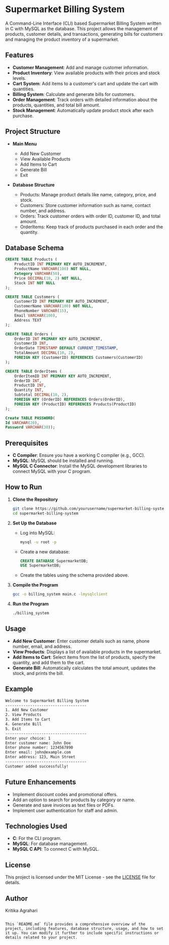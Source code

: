 

# Supermarket Billing System

A Command-Line Interface (CLI) based Supermarket Billing System written in C with MySQL as the database. This project allows the management of products, customer details, and transactions, generating bills for customers and managing the product inventory of a supermarket.

## Features

- **Customer Management**: Add and manage customer information.
- **Product Inventory**: View available products with their prices and stock levels.
- **Cart System**: Add items to a customer's cart and update the cart with quantities.
- **Billing System**: Calculate and generate bills for customers.
- **Order Management**: Track orders with detailed information about the products, quantities, and total bill amount.
- **Stock Management**: Automatically update product stock after each purchase.

## Project Structure

- **Main Menu**
  - Add New Customer
  - View Available Products
  - Add Items to Cart
  - Generate Bill
  - Exit

- **Database Structure**
  - Products: Manage product details like name, category, price, and stock.
  - Customers: Store customer information such as name, contact number, and address.
  - Orders: Track customer orders with order ID, customer ID, and total amount.
  - OrderItems: Keep track of products purchased in each order and the quantity.

## Database Schema

```sql
CREATE TABLE Products (
    ProductID INT PRIMARY KEY AUTO_INCREMENT,
    ProductName VARCHAR(100) NOT NULL,
    Category VARCHAR(50),
    Price DECIMAL(10, 2) NOT NULL,
    Stock INT NOT NULL
);

CREATE TABLE Customers (
    CustomerID INT PRIMARY KEY AUTO_INCREMENT,
    CustomerName VARCHAR(100) NOT NULL,
    PhoneNumber VARCHAR(15),
    Email VARCHAR(100),
    Address TEXT
);

CREATE TABLE Orders (
    OrderID INT PRIMARY KEY AUTO_INCREMENT,
    CustomerID INT,
    OrderDate TIMESTAMP DEFAULT CURRENT_TIMESTAMP,
    TotalAmount DECIMAL(10, 2),
    FOREIGN KEY (CustomerID) REFERENCES Customers(CustomerID)
);

CREATE TABLE OrderItems (
    OrderItemID INT PRIMARY KEY AUTO_INCREMENT,
    OrderID INT,
    ProductID INT,
    Quantity INT,
    Subtotal DECIMAL(10, 2),
    FOREIGN KEY (OrderID) REFERENCES Orders(OrderID),
    FOREIGN KEY (ProductID) REFERENCES Products(ProductID)
);

Create TABLE PASSWORD(
Id VARCHAR(20),
Password VARCHAR(30));
```

## Prerequisites

- **C Compiler**: Ensure you have a working C compiler (e.g., GCC).
- **MySQL**: MySQL should be installed and running.
- **MySQL C Connector**: Install the MySQL development libraries to connect MySQL with your C program.

## How to Run

1. **Clone the Repository**
   ```bash
   git clone https://github.com/yourusername/supermarket-billing-system.git
   cd supermarket-billing-system
   ```

2. **Set Up the Database**
   - Log into MySQL:
     ```bash
     mysql -u root -p
     ```
   - Create a new database:
     ```sql
     CREATE DATABASE SupermarketDB;
     USE SupermarketDB;
     ```
   - Create the tables using the schema provided above.

3. **Compile the Program**
   ```bash
   gcc -o billing_system main.c -lmysqlclient
   ```

4. **Run the Program**
   ```bash
   ./billing_system
   ```

## Usage

- **Add New Customer**: Enter customer details such as name, phone number, email, and address.
- **View Products**: Displays a list of available products in the supermarket.
- **Add Items to Cart**: Select items from the list of products, specify the quantity, and add them to the cart.
- **Generate Bill**: Automatically calculates the total amount, updates the stock, and prints the bill.

## Example

```bash
Welcome to Supermarket Billing System
------------------------------------
1. Add New Customer
2. View Products
3. Add Items to Cart
4. Generate Bill
5. Exit
------------------------------------
Enter your choice: 1
Enter customer name: John Doe
Enter phone number: 1234567890
Enter email: john@example.com
Enter address: 123, Main Street
------------------------------------
Customer added successfully!
```

## Future Enhancements

- Implement discount codes and promotional offers.
- Add an option to search for products by category or name.
- Generate and save invoices as text files or PDFs.
- Implement user authentication for staff and admin.

## Technologies Used

- **C**: For the CLI program.
- **MySQL**: For database management.
- **MySQL C API**: To connect C with MySQL.

## License

This project is licensed under the MIT License - see the [LICENSE](LICENSE) file for details.

## Author

Kritika Agrahari
```

This `README.md` file provides a comprehensive overview of the project, including features, database structure, usage, and how to set it up. You can modify it further to include specific instructions or details related to your project.
